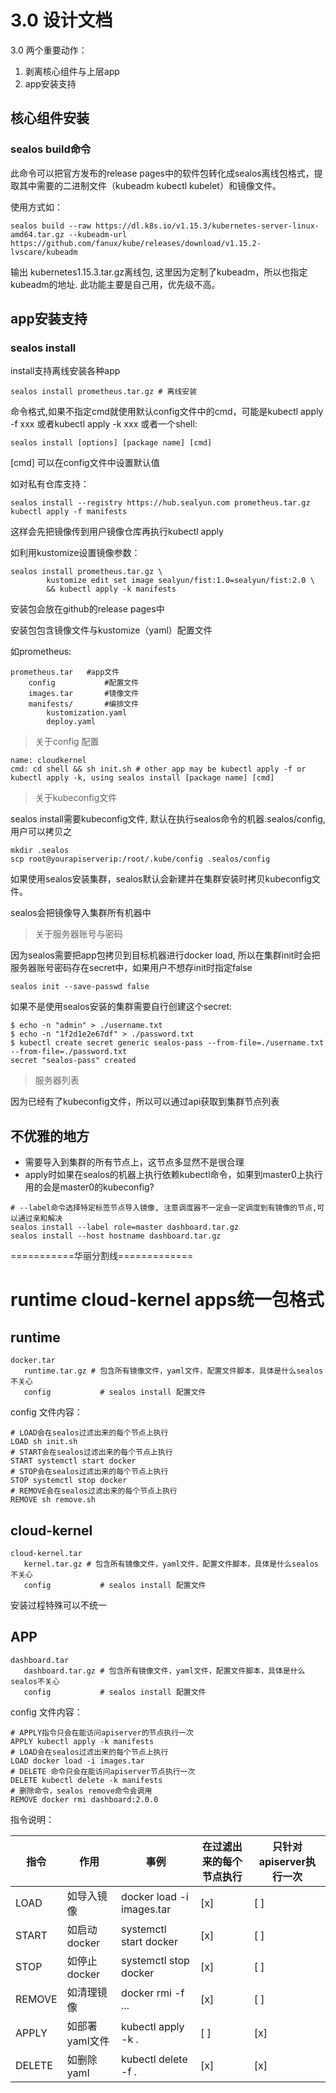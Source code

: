 # 3.0 设计文档

3.0 两个重要动作：

1. 剥离核心组件与上层app
2. app安装支持

## 核心组件安装

### sealos build命令
此命令可以把官方发布的release pages中的软件包转化成sealos离线包格式，提取其中需要的二进制文件（kubeadm kubectl kubelet）和镜像文件。

使用方式如：
```
sealos build --raw https://dl.k8s.io/v1.15.3/kubernetes-server-linux-amd64.tar.gz --kubeadm-url https://github.com/fanux/kube/releases/download/v1.15.2-lvscare/kubeadm
```
输出 kubernetes1.15.3.tar.gz离线包, 这里因为定制了kubeadm，所以也指定kubeadm的地址. 此功能主要是自己用，优先级不高。

## app安装支持
### sealos install
install支持离线安装各种app
```
sealos install prometheus.tar.gz # 离线安装
```

命令格式,如果不指定cmd就使用默认config文件中的cmd，可能是kubectl apply -f xxx 或者kubectl apply -k xxx 或者一个shell:
```
sealos install [options] [package name] [cmd] 
```

[cmd] 可以在config文件中设置默认值

如对私有仓库支持：
```
sealos install --registry https://hub.sealyun.com prometheus.tar.gz kubectl apply -f manifests
```
这样会先把镜像传到用户镜像仓库再执行kubectl apply

如利用kustomize设置镜像参数：
```
sealos install prometheus.tar.gz \
        kustomize edit set image sealyun/fist:1.0=sealyun/fist:2.0 \
        && kubectl apply -k manifests
```


安装包会放在github的release pages中

安装包包含镜像文件与kustomize（yaml）配置文件

如prometheus:
```
prometheus.tar   #app文件
    config           #配置文件
    images.tar       #镜像文件
    manifests/       #编排文件
        kustomization.yaml
        deploy.yaml
```

> 关于config 配置

```
name: cloudkernel
cmd: cd shell && sh init.sh # other app may be kubectl apply -f or kubectl apply -k, using sealos install [package name] [cmd] 
```

> 关于kubeconfig文件

sealos install需要kubeconfig文件, 默认在执行sealos命令的机器.sealos/config, 用户可以拷贝之

```
mkdir .sealos
scp root@yourapiserverip:/root/.kube/config .sealos/config
```

如果使用sealos安装集群，sealos默认会新建并在集群安装时拷贝kubeconfig文件。

sealos会把镜像导入集群所有机器中

> 关于服务器账号与密码

因为sealos需要把app包拷贝到目标机器进行docker load, 所以在集群init时会把服务器账号密码存在secret中，如果用户不想存init时指定false
```
sealos init --save-passwd false
```

如果不是使用sealos安装的集群需要自行创建这个secret:
```
$ echo -n "admin" > ./username.txt
$ echo -n "1f2d1e2e67df" > ./password.txt
$ kubectl create secret generic sealos-pass --from-file=./username.txt --from-file=./password.txt
secret "sealos-pass" created
```

> 服务器列表

因为已经有了kubeconfig文件，所以可以通过api获取到集群节点列表

## 不优雅的地方

* 需要导入到集群的所有节点上，这节点多显然不是很合理
* apply时如果在sealos的机器上执行依赖kubectl命令，如果到master0上执行用的会是master0的kubeconfig?

```
# --label命令选择特定标签节点导入镜像, 注意调度器不一定会一定调度到有镜像的节点,可以通过亲和解决
sealos install --label role=master dashboard.tar.gz
sealos install --host hostname dashboard.tar.gz
```



===========华丽分割线=============
# runtime cloud-kernel apps统一包格式
## runtime
```
docker.tar
   runtime.tar.gz # 包含所有镜像文件，yaml文件，配置文件脚本，具体是什么sealos不关心 
   config           # sealos install 配置文件
```
config 文件内容：
```
# LOAD会在sealos过滤出来的每个节点上执行
LOAD sh init.sh
# START会在sealos过滤出来的每个节点上执行
START systemctl start docker
# STOP会在sealos过滤出来的每个节点上执行
STOP systemctl stop docker
# REMOVE会在sealos过滤出来的每个节点上执行
REMOVE sh remove.sh
```

## cloud-kernel
```
cloud-kernel.tar
   kernel.tar.gz # 包含所有镜像文件，yaml文件，配置文件脚本，具体是什么sealos不关心 
   config           # sealos install 配置文件
```
安装过程特殊可以不统一

## APP
```
dashboard.tar
   dashboard.tar.gz # 包含所有镜像文件，yaml文件，配置文件脚本，具体是什么sealos不关心 
   config           # sealos install 配置文件
```

config 文件内容：
```
# APPLY指令只会在能访问apiserver的节点执行一次
APPLY kubectl apply -k manifests
# LOAD会在sealos过滤出来的每个节点上执行
LOAD docker load -i images.tar
# DELETE 命令只会在能访问apiserver节点执行一次
DELETE kubectl delete -k manifests
# 删除命令，sealos remove命令会调用
REMOVE docker rmi dashboard:2.0.0
```

指令说明：

指令 | 作用 | 事例 |在过滤出来的每个节点执行 | 只针对apiserver执行一次 
--- | ---| ---|---|---
LOAD | 如导入镜像 | docker load -i images.tar | [x] | [ ]
START | 如启动docker | systemctl start docker | [x] | [ ]
STOP | 如停止docker | systemctl stop docker | [x] | [ ]
REMOVE | 如清理镜像 | docker rmi -f ...| [x] |[ ]
APPLY | 如部署yaml文件 | kubectl apply -k . | [ ]| [x]
DELETE | 如删除yaml | kubectl delete -f . | [x] |[x]
